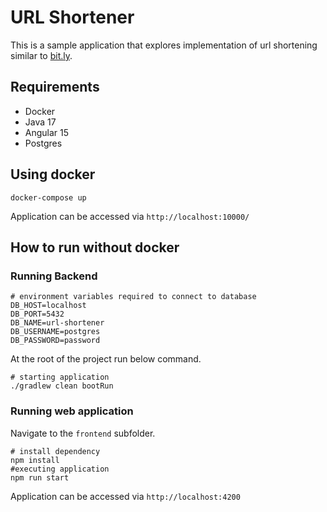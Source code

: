 # URL Shortener

This is a sample application that explores implementation of url shortening similar to [bit.ly](https://bitly.com/).

## Requirements
- Docker
- Java 17
- Angular 15
- Postgres
## Using docker
```shell
docker-compose up
```
Application can be accessed via ``http://localhost:10000/``
## How to run without docker
### Running Backend
```shell
# environment variables required to connect to database
DB_HOST=localhost
DB_PORT=5432
DB_NAME=url-shortener
DB_USERNAME=postgres
DB_PASSWORD=password
```
At the root of the project run below command.
```shell
# starting application
./gradlew clean bootRun
```
### Running web application
Navigate to the ``frontend`` subfolder.
```shell
# install dependency
npm install
#executing application
npm run start
```
Application can be accessed via ``http://localhost:4200``